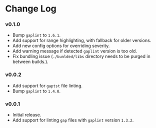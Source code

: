 # Change Log

### v0.1.0

- Bump `gaplint` to `1.6.1`.
- Add support for range highlighting, with fallback for older versions.
- Add new config options for overriding severity.
- Add warning message if detected `gaplint` version is too old.
- Fix bundling issue (`./bunlded/libs` directory needs to be purged in between builds.).

### v0.0.2

- Add support for `gaptst` file linting.
- Bump `gaplint` to `1.4.0`.

### v0.0.1

- Initial release.
- Add support for linting `gap` files with `gaplint` version `1.3.2`.
